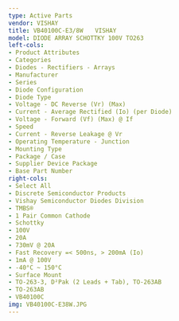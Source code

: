 ```yaml
---
type: Active Parts
vendor: VISHAY
title: VB40100C-E3/8W　　VISHAY
model: DIODE ARRAY SCHOTTKY 100V TO263
left-cols:
- Product Attributes
- Categories
- Diodes - Rectifiers - Arrays
- Manufacturer
- Series
- Diode Configuration
- Diode Type
- Voltage - DC Reverse (Vr) (Max)
- Current - Average Rectified (Io) (per Diode)
- Voltage - Forward (Vf) (Max) @ If
- Speed
- Current - Reverse Leakage @ Vr
- Operating Temperature - Junction
- Mounting Type
- Package / Case
- Supplier Device Package
- Base Part Number
right-cols:
- Select All
- Discrete Semiconductor Products
- Vishay Semiconductor Diodes Division
- TMBS®
- 1 Pair Common Cathode
- Schottky
- 100V
- 20A
- 730mV @ 20A
- Fast Recovery =< 500ns, > 200mA (Io)
- 1mA @ 100V
- -40°C ~ 150°C
- Surface Mount
- TO-263-3, D²Pak (2 Leads + Tab), TO-263AB
- TO-263AB
- VB40100C
img: VB40100C-E38W.JPG
---
```

